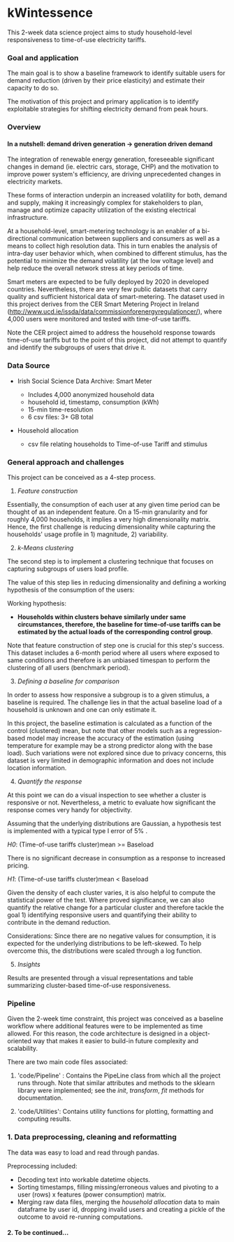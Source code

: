 # kWintessence

This 2-week data science project aims to study household-level responsiveness to time-of-use electricity tariffs.

### Goal and application

The main goal is to show a baseline framework to identify suitable users for demand reduction (driven by their price elasticity) and estimate their capacity to do so.

The motivation of this project and primary application is to identify exploitable strategies for shifting electricity demand from peak hours.

### Overview

#### In a nutshell: demand driven generation -> generation driven demand

The integration of renewable energy generation, foreseeable significant changes in demand (ie. electric cars, storage, CHP) and the motivation to improve power system's efficiency, are driving unprecedented changes in electricity markets.

These forms of interaction underpin an increased volatility for both, demand and supply, making it increasingly complex for stakeholders to plan, manage and optimize capacity utilization of the existing electrical infrastructure.

At a household-level, smart-metering technology is an enabler of a bi-directional communication between suppliers and consumers as well as a means to collect high resolution data. This in turn enables the analysis of intra-day user behavior which, when combined to different stimulus, has the potential to minimize the demand volatility (at the low voltage level) and help reduce the overall network stress at key periods of time.

Smart meters are expected to be fully deployed by 2020 in developed countries. Nevertheless, there are very few public datasets that carry quality and sufficient historical data of smart-metering. The dataset used in this project derives from the CER Smart Metering Project in Ireland (http://www.ucd.ie/issda/data/commissionforenergyregulationcer/), where 4,000 users were monitored and tested with time-of-use tariffs.

Note the CER project aimed to address the household response towards time-of-use tariffs but to the point of this project, did not attempt to quantify and identify the subgroups of users that drive it.

### Data Source

 * Irish Social Science Data Archive: Smart Meter
   * Includes 4,000 anonymized household data
   * household id, timestamp, consumption (kWh)
   * 15-min time-resolution  
   * 6 csv files: 3+ GB total

*  Household allocation
   * csv file relating households to Time-of-use Tariff and stimulus

### General approach and challenges

This project can be conceived as a 4-step process.

1) _Feature construction_

Essentially, the consumption of each user at any given time period can be thought of as an independent feature.
On a 15-min granularity and for roughly 4,000 households, it implies a very high dimensionality matrix.
Hence, the first challenge is reducing dimensionality while capturing the households' usage profile in 1) magnitude, 2) variability.

2) _k-Means clustering_

The second step is to implement a clustering technique that focuses on capturing subgroups of users load profile.

The value of this step lies in reducing dimensionality and defining a working hypothesis of the consumption of the users:

Working hypothesis:

- __Households within clusters behave similarly under same circumstances, therefore, the baseline for time-of-use tariffs can be estimated by the actual loads of the corresponding control group__.

Note that feature construction of step one is crucial for this step's success.
This dataset includes a 6-month period where all users where exposed to same conditions and therefore is an unbiased timespan to perform the clustering of all users (benchmark period).

3) _Defining a baseline for comparison_

In order to assess how responsive a subgroup is to a given stimulus, a baseline is required.
The challenge lies in that the actual baseline load of a household is unknown and one can only estimate it.

In this project, the baseline estimation is calculated as a function of the control (clustered) mean, but note that other models such as a regression-based model may increase the accuracy of the estimation (using temperature for example may be a strong predictor along with the base load). Such variations were not explored since due to privacy concerns, this dataset is very limited in demographic information and does not include location information.

4) _Quantify the response_

At this point we can do a visual inspection to see whether a cluster is responsive or not.
Nevertheless, a metric to evaluate how significant the response comes very handy for objectivity.

Assuming that the underlying distributions are Gaussian, a hypothesis test is implemented with a typical type I error of 5% .

_H0_: (Time-of-use tariffs cluster)mean >= Baseload  

There is no significant decrease in consumption as a response to increased pricing.

_H1_: (Time-of-use tariffs cluster)mean < Baseload

Given the density of each cluster varies, it is also helpful to compute the statistical power of the test.
Where proved significance, we can also quantify the relative change for a particular cluster and therefore tackle the goal 1) identifying responsive users and quantifying their ability to contribute in the demand reduction.

Considerations:
Since there are no negative values for consumption, it is expected for the underlying distributions to be left-skewed.
To help overcome this, the distributions were scaled through a log function.

5) _Insights_

Results are presented through a visual representations and table summarizing cluster-based time-of-use responsiveness.

### Pipeline

Given the 2-week time constraint, this project was conceived as a baseline workflow where additional features were to be implemented as time allowed.
For this reason, the code architecture is designed in a object-oriented way that makes it easier to build-in future complexity and scalability.

There are two main code files associated:

1) 'code/Pipeline' : Contains the PipeLine class from which all the project runs through. Note that similar attributes and methods to the sklearn library were implemented; see the _init_, _transform_, _fit_ methods for documentation.

2) 'code/Utilities': Contains utility functions for plotting, formatting and computing results.

### 1. Data preprocessing, cleaning and reformatting

The data was easy to load and read through pandas.

Preprocessing included:

* Decoding text into workable datetime objects.
* Sorting timestamps, filling missing/erroneous values and pivoting to a user (rows) x features (power consumption) matrix.
* Merging raw data files, merging the _household allocation_ data to main dataframe by user id, dropping invalid users and creating a pickle of the outcome to avoid re-running computations.

#### 2. To be continued...
